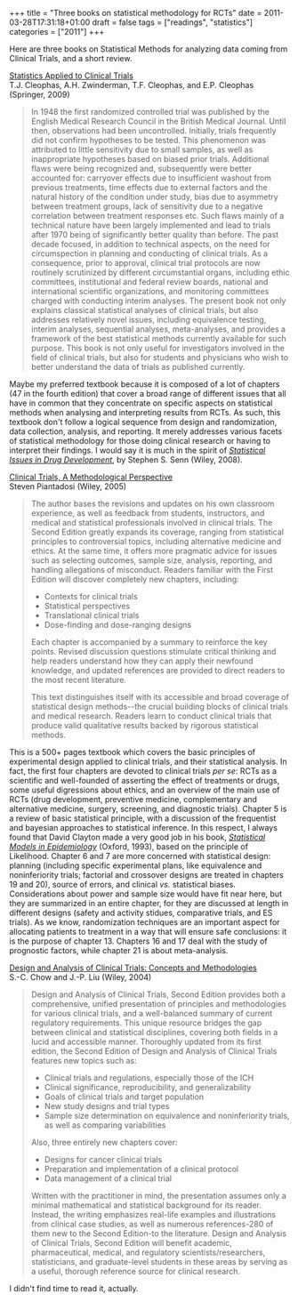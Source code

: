 +++
title = "Three books on statistical methodology for RCTs"
date = 2011-03-28T17:31:18+01:00
draft = false
tags = ["readings", "statistics"]
categories = ["2011"]
+++

Here are three books on Statistical Methods for analyzing data coming from Clinical Trials, and a short review.

<!--more-->

[Statistics Applied to Clinical Trials](http://www.springer.com/biomed/book/978-1-4020-9522-1)  
T.J. Cleophas, A.H. Zwinderman, T.F. Cleophas, and E.P. Cleophas
(Springer, 2009) 

> In 1948 the first randomized controlled trial was published by the English Medical Research Council in the British Medical Journal. Until then, observations had been uncontrolled. Initially, trials frequently did not confirm hypotheses to be tested. This phenomenon was attributed to little sensitivity due to small samples, as well as inappropriate hypotheses based on biased prior trials. Additional flaws were being recognized and, subsequently were better accounted for: carryover effects due to insufficient washout from previous treatments, time effects due to external factors and the natural history of the condition under study, bias due to asymmetry between treatment groups, lack of sensitivity due to a negative correlation between treatment responses etc. Such flaws mainly of a technical nature have been largely implemented and lead to trials after 1970 being of significantly better quality than before. The past decade focused, in addition to technical aspects, on the need for circumspection in planning and conducting of clinical trials. As a consequence, prior to approval, clinical trial protocols are now routinely scrutinized by different circumstantial organs, including ethic committees, institutional and federal review boards, national and international scientific organizations, and monitoring committees charged with conducting interim analyses. The present book not only explains classical statistical analyses of clinical trials, but also addresses relatively novel issues, including equivalence testing, interim analyses, sequential analyses, meta-analyses, and provides a framework of the best statistical methods currently available for such purpose. This book is not only useful for investigators involved in the field of clinical trials, but also for students and physicians who wish to better understand the data of trials as published currently.

Maybe my preferred textbook because it is composed of a lot of chapters (47 in the fourth edition) that cover a broad range of different issues that all have in common that they concentrate on specific aspects on statistical methods when analysing and interpreting results from RCTs. As such, this textbook don't follow a logical sequence from design and randomization, data collection, analysis, and reporting. It merely addresses various facets of statistical methodology for those doing clinical research or having to interpret their findings. I would say it is much in the spirit of *[Statistical Issues in Drug Development](http://eu.wiley.com/WileyCDA/WileyTitle/productCd-0470018771.html)*, by Stephen S. Senn (Wiley, 2008).

[Clinical Trials, A Methodological Perspective](http://eu.wiley.com/WileyCDA/WileyTitle/productCd-0471727814.html)  
Steven Piantadosi (Wiley, 2005)

> The author bases the revisions and updates on his own classroom experience, as well as feedback from students, instructors, and medical and statistical professionals involved in clinical trials. The Second Edition greatly expands its coverage, ranging from statistical principles to controversial topics, including alternative medicine and ethics. At the same time, it offers more pragmatic advice for issues such as selecting outcomes, sample size, analysis, reporting, and handling allegations of misconduct. Readers familiar with the First Edition will discover completely new chapters, including:
> 
> * Contexts for clinical trials
> * Statistical perspectives
> * Translational clinical trials
> * Dose-finding and dose-ranging designs
> 
> Each chapter is accompanied by a summary to reinforce the key points. Revised discussion questions stimulate critical thinking and help readers understand how they can apply their newfound knowledge, and updated references are provided to direct readers to the most recent literature.
> 
> This text distinguishes itself with its accessible and broad coverage of statistical design methods--the crucial building blocks of clinical trials and medical research. Readers learn to conduct clinical trials that produce valid qualitative results backed by rigorous statistical methods.

This is a 500+ pages textbook which covers the basic principles of experimental design applied to clinical trials, and their statistical analysis. In fact, the first four chapters are devoted to clinical trials *per se*: RCTs as a scientific and well-founded of asserting the effect of treatments or drugs, some useful digressions about ethics, and an overview of the main use of RCTs (drug development, preventive medicine, complementary and alternative medicine, surgery, screening, and diagnostic trials). Chapter 5 is a review of basic statistical principle, with a discussion of the frequentist and bayesian approaches to statistical inference. In this respect, I always found that David Clayton made a very good job in his book, *[Statistical Models in Epidemiology](http://aje.oxfordjournals.org/content/141/2/182.extract)* (Oxford, 1993), based on the principle of Likelihood. Chapter 6 and 7 are more concerned with statistical design: planning (including specific experimental plans, like equivalence and noninferiority trials; factorial and crossover designs are treated in chapters 19 and 20), source of errors, and clinical *vs.* statistical biases. Considerations about power and sample size would have fit near here, but they are summarized in an entire chapter, for they are discussed at length in different designs (safety and activity stidues, comparative trials, and ES trials). As we know, randomization techniques are an important aspect for allocating patients to treatment in a way that will ensure safe conclusions: it is the purpose of chapter 13. Chapters 16 and 17 deal with the study of prognostic factors, while chapter 21 is about meta-analysis.

[Design and Analysis of Clinical Trials: Concepts and Methodologies](http://eu.wiley.com/WileyCDA/WileyTitle/productCd-0471249858.html)  
S.-C. Chow and J.-P. Liu (Wiley, 2004)

> Design and Analysis of Clinical Trials, Second Edition provides both a comprehensive, unified presentation of principles and methodologies for various clinical trials, and a well-balanced summary of current regulatory requirements. This unique resource bridges the gap between clinical and statistical disciplines, covering both fields in a lucid and accessible manner. Thoroughly updated from its first edition, the Second Edition of Design and Analysis of Clinical Trials features new topics such as:
> 
> * Clinical trials and regulations, especially those of the ICH
> * Clinical significance, reproducibility, and generalizability
> * Goals of clinical trials and target population
> * New study designs and trial types
> * Sample size determination on equivalence and noninferiority trials,
>   as well as comparing variabilities 
> 
> Also, three entirely new chapters cover:
> 
> * Designs for cancer clinical trials
> * Preparation and implementation of a clinical protocol
> * Data management of a clinical trial
> 
> Written with the practitioner in mind, the presentation assumes only a minimal mathematical and statistical background for its reader. Instead, the writing emphasizes real-life examples and illustrations from clinical case studies, as well as numerous references-280 of them new to the Second Edition-to the literature. Design and Analysis of Clinical Trials, Second Edition will benefit academic, pharmaceutical, medical, and regulatory scientists/researchers, statisticians, and graduate-level students in these areas by serving as a useful, thorough reference source for clinical research.

I didn't find time to read it, actually.
